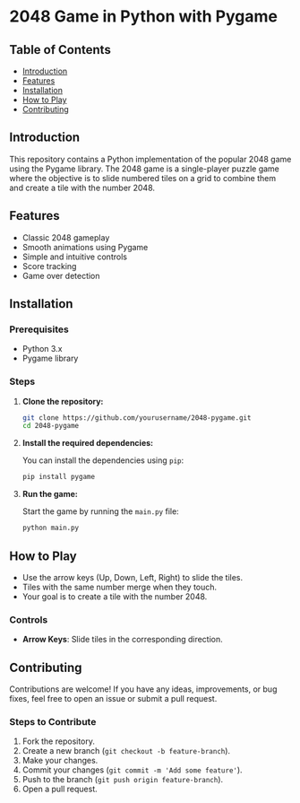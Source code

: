 # 2048 Game in Python with Pygame

## Table of Contents

- [Introduction](#introduction)
- [Features](#features)
- [Installation](#installation)
- [How to Play](#how-to-play)
- [Contributing](#contributing)

## Introduction

This repository contains a Python implementation of the popular 2048 game using the Pygame library. The 2048 game is a single-player puzzle game where the objective is to slide numbered tiles on a grid to combine them and create a tile with the number 2048.

## Features

- Classic 2048 gameplay
- Smooth animations using Pygame
- Simple and intuitive controls
- Score tracking
- Game over detection

## Installation

### Prerequisites

- Python 3.x
- Pygame library

### Steps

1. **Clone the repository:**

   ```bash
   git clone https://github.com/yourusername/2048-pygame.git
   cd 2048-pygame
   ```

2. **Install the required dependencies:**

   You can install the dependencies using `pip`:

   ```bash
   pip install pygame
   ```

3. **Run the game:**

   Start the game by running the `main.py` file:

   ```bash
   python main.py
   ```

## How to Play

- Use the arrow keys (Up, Down, Left, Right) to slide the tiles.
- Tiles with the same number merge when they touch.
- Your goal is to create a tile with the number 2048.

### Controls

- **Arrow Keys**: Slide tiles in the corresponding direction.

## Contributing

Contributions are welcome! If you have any ideas, improvements, or bug fixes, feel free to open an issue or submit a pull request.

### Steps to Contribute

1. Fork the repository.
2. Create a new branch (`git checkout -b feature-branch`).
3. Make your changes.
4. Commit your changes (`git commit -m 'Add some feature'`).
5. Push to the branch (`git push origin feature-branch`).
6. Open a pull request.

